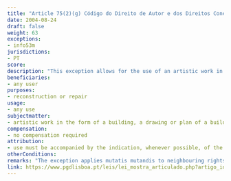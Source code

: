 ```yaml
---
title: "Article 75(2)(g) Código do Direito de Autor e dos Direitos Conexos"
date: 2004-08-24
draft: false
weight: 63
exceptions:
- info53m
jurisdictions:
- PT
score: 
description: "This exception allows for the use of an artistic work in the form of a building, a drawing or plan of a building for the purpose of reconstruction or repair." 
beneficiaries:
- any user
purposes: 
- reconstruction or repair
usage:
- any use
subjectmatter:
- artistic work in the form of a building, a drawing or plan of a building
compensation:
- no compensation required
attribution: 
- use must be accompanied by the indication, whenever possible, of the name of the author and editor, the title of the work and other circumstances that identify them
otherConditions: 
remarks: "The exception applies mutatis mutandis to neighbouring rights under art. 189(3) of the Copyright code.<br /><br />Indication of source is mandatory in Portugal for all exceptions. Under art. 76º n.º1 (a), the free use referred to in the previous article must be accompanied by the indication, whenever possible, of the name of the author and editor, the title of the work and other circumstances that identify them."
link: https://www.pgdlisboa.pt/leis/lei_mostra_articulado.php?artigo_id=484A0075&nid=484&tabela=leis&pagina=1&ficha=1&so_miolo=&nversao=#artigo
---
```

